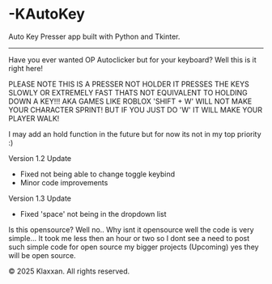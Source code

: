 # -KAutoKey
Auto Key Presser app built with Python and Tkinter.

---

Have you ever wanted OP Autoclicker but for your keyboard? Well this is it right here!

PLEASE NOTE THIS IS A PRESSER NOT HOLDER IT PRESSES THE KEYS SLOWLY OR EXTREMELY FAST THATS NOT EQUIVALENT TO HOLDING DOWN A KEY!!! AKA GAMES LIKE ROBLOX 'SHIFT + W' WILL NOT MAKE YOUR CHARACTER SPRINT! BUT IF YOU JUST DO 'W' IT WILL MAKE YOUR PLAYER WALK! 

I may add an hold function in the future but for now its not in my top priority :)

Version 1.2 Update
- Fixed not being able to change toggle keybind
- Minor code improvements

 Version 1.3 Update
- Fixed 'space' not being in the dropdown list

Is this opensource? Well no.. Why isnt it opensource well the code is very simple... It took me less then an hour or two so I dont see a need to post such simple code for open source my bigger projects (Upcoming) yes they will be open source. 

© 2025 Klaxxan. All rights reserved.
